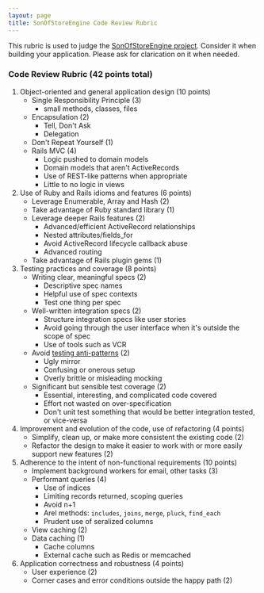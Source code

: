 ```yaml
---
layout: page
title: SonOfStoreEngine Code Review Rubric
---
```


This rubric is used to judge the [SonOfStoreEngine project](http://tutorials.jumpstartlab.com/projects/son_of_store_engine.html). Consider it when building your application. Please ask for clarication on it when needed.

### Code Review Rubric (42 points total)

1. Object-oriented and general application design (10 points)
    * Single Responsibility Principle (3)
        * small methods, classes, files
    * Encapsulation (2)
        * Tell, Don't Ask
        * Delegation
    * Don't Repeat Yourself (1)
    * Rails MVC (4)
        * Logic pushed to domain models
        * Domain models that aren't ActiveRecords
        * Use of REST-like patterns when appropriate
        * Little to no logic in views
2. Use of Ruby and Rails idioms and features (6 points)
    * Leverage Enumerable, Array and Hash (2)
    * Take advantage of Ruby standard library (1)
    * Leverage deeper Rails features (2)
        * Advanced/efficient ActiveRecord relationships
        * Nested attributes/fields_for
        * Avoid ActiveRecord lifecycle callback abuse
        * Advanced routing
    * Take advantage of Rails plugin gems (1)
3. Testing practices and coverage (8 points)
    * Writing clear, meaningful specs (2)
        * Descriptive spec names
        * Helpful use of spec contexts
        * Test one thing per spec
    * Well-written integration specs (2)
        * Structure integration specs like user stories
        * Avoid going through the user interface when it's outside the scope of spec
        * Use of tools such as VCR
    * Avoid [testing anti-patterns](http://blog.james-carr.org/2006/11/03/tdd-anti-patterns/) (2)
        * Ugly mirror
        * Confusing or onerous setup
        * Overly brittle or misleading mocking
    * Significant but sensible test coverage (2)
        * Essential, interesting, and complicated code covered
        * Effort not wasted on over-specification
        * Don't unit test something that would be better integration tested, or vice-versa
4. Improvement and evolution of the code, use of refactoring (4 points)
    * Simplify, clean up, or make more consistent the existing code (2)
    * Refactor the design to make it easier to work with or more easily support new features (2)
5. Adherence to the intent of non-functional requirements (10 points)
    * Implement background workers for email, other tasks (3)
    * Performant queries (4)
        * Use of indices
        * Limiting records returned, scoping queries
        * Avoid n+1
        * Arel methods: `includes`, `joins`, `merge`, `pluck`, `find_each`
        * Prudent use of seralized columns
    * View caching (2)
    * Data caching (1)
        * Cache columns
        * External cache such as Redis or memcached
6. Application correctness and robustness (4 points)
    * User experience (2)
    * Corner cases and error conditions outside the happy path (2)

